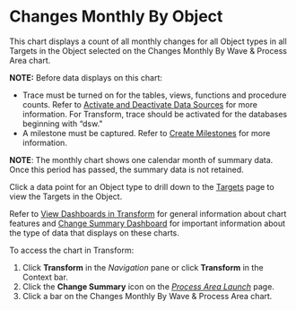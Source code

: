 # Changes Monthly By Object

This chart displays a count of all monthly changes for all Object types
in all Targets in the Object selected on the Changes Monthly By Wave &
Process Area chart.

<span style="font-weight: bold;">NOTE:</span> Before data displays on
this chart:

  - Trace must be turned on for the tables, views, functions and
    procedure counts. Refer to [Activate and Deactivate Data
    Sources](../../../Platform/Common/Use_Cases/Activate_and_Deactivate_Data_Source.htm)
    for more information. For Transform, trace should be activated for
    the databases beginning with “dsw."
  - A milestone must be captured. Refer to [Create
    Milestones](Create_Milestones.htm) for more information.

**NOTE**: The monthly chart shows one calendar month of summary data.
Once this period has passed, the summary data is not retained.

Click a data point for an Object type to drill down to the
[Targets](../Page_Desc/Targets_H.htm) page to view the Targets in the
Object.

Refer to [View Dashboards in
Transform](View_Dashboards_in_Transform.htm) for general information
about chart features and [Change Summary
Dashboard](Change_Summary_Dashboard.htm) for important information about
the type of data that displays on these charts.

To access the chart in Transform:

1.  Click <span style="font-weight: bold;">Transform</span> in the
    <span style="font-style: italic;">Navigation</span> pane or click
    **Transform** in the Context bar.
2.  Click the <span style="font-weight: bold;">Change Summary</span>
    icon on the *[Process Area
    Launch](../Page_Desc/Process_Area_Launch.htm)* page.
3.  Click a bar on the Changes Monthly By Wave & Process Area chart.
